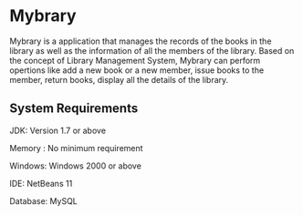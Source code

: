 # Mybrary

Mybrary is a application that manages the records of the books in the 
library as well as the information of all the members of the library. 
Based on the concept of Library Management System, Mybrary can perform 
opertions like add a new book or a new member, issue books to the member, 
return books, display all the details of the library.

System Requirements
-------------------

JDK:		Version 1.7 or above

Memory : 	No minimum requirement

Windows:	Windows 2000 or above

IDE:		NetBeans 11

Database: 	MySQL
